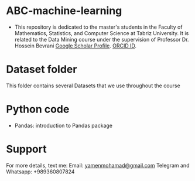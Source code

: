 # ABC-machine-learning
* This repository is dedicated to the master's students in the Faculty of Mathematics, Statistics, and Computer Science at Tabriz University. It is related to the Data Mining course under the supervision of Professor Dr. Hossein Bevrani  [Google Scholar Profile](https://scholar.google.com/citations?user=nNfGwMUAAAAJ&hl=en). [ORCID ID](https://orcid.org/0000-0003-4658-9095).
  
# Dataset folder 
This folder contains several Datasets that we use throughout the course
# Python code
* Pandas: introduction to Pandas package


# Support

For more details, text me:
Email: yamenmohamad@gmail.com
Telegram and Whatsapp: +989360807824

